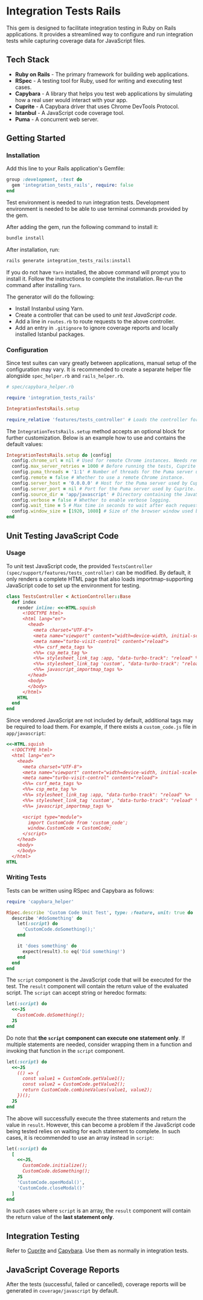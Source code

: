 # Integration Tests Rails

This gem is designed to facilitate integration testing in Ruby on Rails applications. It provides a streamlined way to configure and run integration tests while capturing coverage data for JavaScript files.

## Tech Stack

- **Ruby on Rails** - The primary framework for building web applications.
- **RSpec** - A testing tool for Ruby, used for writing and executing test cases.
- **Capybara** - A library that helps you test web applications by simulating how a real user would interact with your app.
- **Cuprite** - A Capybara driver that uses Chrome DevTools Protocol.
- **Istanbul** - A JavaScript code coverage tool.
- **Puma** - A concurrent web server.

## Getting Started

### Installation

Add this line to your Rails application's Gemfile:

```ruby
group :development, :test do
  gem 'integration_tests_rails', require: false
end
```

Test environment is needed to run integration tests. Development environment is needed to be able to use terminal commands provided by the gem.

After adding the gem, run the following command to install it:

```sh
bundle install
```

After installation, run:

```sh
rails generate integration_tests_rails:install
```

If you do not have `Yarn` installed, the above command will prompt you to install it. Follow the instructions to complete the installation. Re-run the command after installing `Yarn`.

The generator will do the following:
- Install Instanbul using Yarn.
- Create a controller that can be used to *unit test JavaScript code*.
- Add a line in `routes.rb` to route requests to the above controller.
- Add an entry in `.gitignore` to ignore coverage reports and locally installed Istanbul packages.

### Configuration

Since test suites can vary greatly between applications, manual setup of the configuration may vary. It is recommended to create a separate helper file alongside `spec_helper.rb` and `rails_helper.rb`.

```ruby
# spec/capybara_helper.rb

require 'integration_tests_rails'

IntegrationTestsRails.setup

require_relative 'features/tests_controller' # Loads the controller for unit testing JavaScript.
```

The `IntegrationTestsRails.setup` method accepts an optional block for further customization. Below is an example how to use and contains the default values:

```ruby
IntegrationTestsRails.setup do |config|
  config.chrome_url = nil # Used for remote Chrome instances. Needs remote to be true.
  config.max_server_retries = 1000 # Before running the tests, Cuprite starts a server to communicate with Chrome. This sets the maximum number of retries to connect to that server.
  config.puma_threads = '1:1' # Number of threads for the Puma server used by Cuprite.
  config.remote = false # Whether to use a remote Chrome instance.
  config.server_host = '0.0.0.0' # Host for the Puma server used by Cuprite.
  config.server_port = nil # Port for the Puma server used by Cuprite.
  config.source_dir = 'app/javascript' # Directory containing the JavaScript files to be instrumented.
  config.verbose = false # Whether to enable verbose logging.
  config.wait_time = 5 # Max time in seconds to wait after each request by Capybara to load content.
  config.window_size = [1920, 1080] # Size of the browser window used by Cuprite.
end
```

## Unit Testing JavaScript Code

### Usage

To unit test JavaScript code, the provided `TestsController (spec/support/features/tests_controller)` can be modified. By default, it only renders a complete HTML page that also loads importmap-supporting JavaScript code to set up the environment for testing.

```ruby
class TestsController < ActionController::Base
  def index
    render inline: <<~HTML.squish
      <!DOCTYPE html>
      <html lang="en">
        <head>
          <meta charset="UTF-8">
          <meta name="viewport" content="width=device-width, initial-scale=1.0">
          <meta name="turbo-visit-control" content="reload">
          <%%= csrf_meta_tags %>
          <%%= csp_meta_tag %>
          <%%= stylesheet_link_tag :app, "data-turbo-track": "reload" %>
          <%%= stylesheet_link_tag 'custom', "data-turbo-track": "reload" %>
          <%%= javascript_importmap_tags %>
        </head>
        <body>
        </body>
      </html>
    HTML
  end
end
```

Since vendored JavaScript are not included by default, additional tags may be required to load them. For example, if there exists a `custom_code.js` file in `app/javascript`:

```ruby
<<~HTML.squish
  <!DOCTYPE html>
  <html lang="en">
    <head>
      <meta charset="UTF-8">
      <meta name="viewport" content="width=device-width, initial-scale=1.0">
      <meta name="turbo-visit-control" content="reload">
      <%%= csrf_meta_tags %>
      <%%= csp_meta_tag %>
      <%%= stylesheet_link_tag :app, "data-turbo-track": "reload" %>
      <%%= stylesheet_link_tag 'custom', "data-turbo-track": "reload" %>
      <%%= javascript_importmap_tags %>

      <script type="module">
        import CustomCode from 'custom_code';
        window.CustomCode = CustomCode;
      </script>
    </head>
    <body>
    </body>
  </html>
HTML
```

### Writing Tests

Tests can be written using RSpec and Capybara as follows:

```ruby
require 'capybara_helper'

RSpec.describe 'Custom Code Unit Test', type: :feature, unit: true do
  describe '#doSomething' do
    let(:script) do
      'CustomCode.doSomething();'
    end

    it 'does something' do
      expect(result).to eq('Did something!')
    end
  end
end
```

The `script` component is the JavaScript code that will be executed for the test. The `result` component will contain the return value of the evaluated script. The `script` can accept string or heredoc formats:

```ruby
let(:script) do
  <<~JS
    CustomCode.doSomething();
  JS
end
```

Do note that **the `script` component can execute one statement only**. If multiple statements are needed, consider wrapping them in a function and invoking that function in the `script` component.

```ruby
let(:script) do
  <<~JS
    (() => {
      const value1 = CustomCode.getValue1();
      const value2 = CustomCode.getValue2();
      return CustomCode.combineValues(value1, value2);
    })();
  JS
end
```

The above will successfully execute the three statements and return the value in `result`. However, this can become a problem if the JavaScript code being tested relies on waiting for each statement to complete. In such cases, it is recommended to use an array instead in `script`:

```ruby
let(:script) do
  [
    <<~JS,
      CustomCode.initialize();
      CustomCode.doSomething();
    JS
    'CustomCode.openModal()',
    'CustomCode.closeModal()'
  ]
end
```

In such cases where `script` is an array, the `result` component will contain the return value of the **last statement only**.


## Integration Testing

Refer to [Cuprite](https://github.com/rubycdp/cuprite) and [Capybara](https://github.com/teamcapybara/capybara). Use them as normally in integration tests.

## JavaScript Coverage Reports

After the tests (successful, failed or cancelled), coverage reports will be generated in `coverage/javascript` by default.
